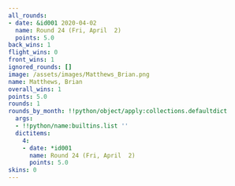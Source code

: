 ```yaml
---
all_rounds:
- date: &id001 2020-04-02
  name: Round 24 (Fri, April  2)
  points: 5.0
back_wins: 1
flight_wins: 0
front_wins: 1
ignored_rounds: []
image: /assets/images/Matthews_Brian.png
name: Matthews, Brian
overall_wins: 1
points: 5.0
rounds: 1
rounds_by_month: !!python/object/apply:collections.defaultdict
  args:
  - !!python/name:builtins.list ''
  dictitems:
    4:
    - date: *id001
      name: Round 24 (Fri, April  2)
      points: 5.0
skins: 0
---
```

